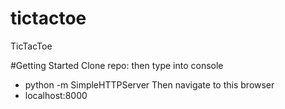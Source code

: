 tictactoe
=========

TicTacToe

#Getting Started
Clone repo: then type into console
* python -m SimpleHTTPServer
Then navigate to this browser
* localhost:8000
